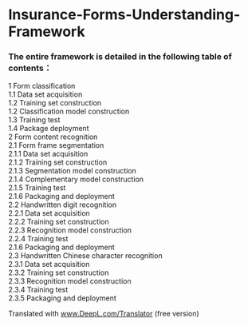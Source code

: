 # Insurance-Forms-Understanding-Framework

### The entire framework is detailed in the following table of contents：

1 Form classification  
  1.1 Data set acquisition  
  1.2 Training set construction  
  1.2 Classification model construction  
  1.3 Training test  
  1.4 Package deployment  
2 Form content recognition  
	2.1 Form frame segmentation  
		2.1.1 Data set acquisition  
		2.1.2 Training set construction  
		2.1.3 Segmentation model construction  
		2.1.4 Complementary model construction  
		2.1.5 Training test  
		2.1.6 Packaging and deployment  
	2.2 Handwritten digit recognition  
		2.2.1 Data set acquisition  
		2.2.2 Training set construction  
		2.2.3 Recognition model construction  
		2.2.4 Training test  
		2.1.6 Packaging and deployment  
	2.3 Handwritten Chinese character recognition  
		2.3.1 Data set acquisition  
		2.3.2 Training set construction  
		2.3.3 Recognition model construction  
		2.3.4 Training test  
		2.3.5 Packaging and deployment  

Translated with www.DeepL.com/Translator (free version)
